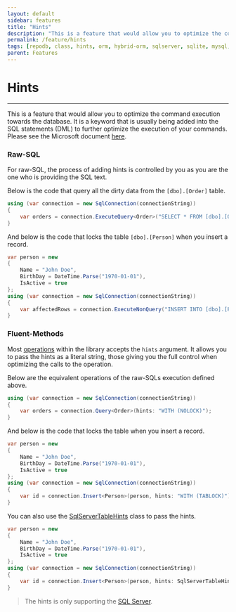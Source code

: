 ```yaml
---
layout: default
sidebar: features
title: "Hints"
description: "This is a feature that would allow you to optimize the command executions towards the database. It is a keyword that is usually being added into the SQL statements (DML) to further optimize the execution of your commands."
permalink: /feature/hints
tags: [repodb, class, hints, orm, hybrid-orm, sqlserver, sqlite, mysql, postgresql]
parent: Features
---
```


# Hints

---

This is a feature that would allow you to optimize the command execution towards the database. It is a keyword that is usually being added into the SQL statements (DML) to further optimize the execution of your commands. Please see the Microsoft document [here](https://docs.microsoft.com/en-us/sql/t-sql/queries/hints-transact-sql-table?view=sql-server-ver15).

### Raw-SQL

For raw-SQL, the process of adding hints is controlled by you as you are the one who is providing the SQL text.

Below is the code that query all the dirty data from the `[dbo].[Order]` table.

```csharp
using (var connection = new SqlConnection(connectionString))
{
    var orders = connection.ExecuteQuery<Order>("SELECT * FROM [dbo].[Order] WITH (NOLOCK);");
}
```

And below is the code that locks the table `[dbo].[Person]` when you insert a record.

```csharp
var person = new
{
    Name = "John Doe",
    BirthDay = DateTime.Parse("1970-01-01"),
    IsActive = true
};
using (var connection = new SqlConnection(connectionString))
{
    var affectedRows = connection.ExecuteNonQuery("INSERT INTO [dbo].[Person] WITH (TABLOCK) ([Name], [DateOfBirth], [IsActive], [CreatedDateUtc]) VALUES (@Name, @BirthDay, @IsActive, GETUTCDATE());");
}
```

### Fluent-Methods

Most [operations](/docs#operations) within the library accepts the `hints` argument. It allows you to pass the hints as a literal string, those giving you the full control when optimizing the calls to the operation.

Below are the equivalent operations of the raw-SQLs execution defined above.

```csharp
using (var connection = new SqlConnection(connectionString))
{
    var orders = connection.Query<Order>(hints: "WITH (NOLOCK)");
}
```

And below is the code that locks the table when you insert a record.

```csharp
var person = new
{
    Name = "John Doe",
    BirthDay = DateTime.Parse("1970-01-01"),
    IsActive = true
};
using (var connection = new SqlConnection(connectionString))
{
    var id = connection.Insert<Person>(person, hints: "WITH (TABLOCK)");
}
```

You can also use the [SqlServerTableHints](/class/sqlservertablehints) class to pass the hints.

```csharp
var person = new
{
    Name = "John Doe",
    BirthDay = DateTime.Parse("1970-01-01"),
    IsActive = true
};
using (var connection = new SqlConnection(connectionString))
{
    var id = connection.Insert<Person>(person, hints: SqlServerTableHints.TabLock);
}
```

> The hints is only supporting the [SQL Server](https://www.nuget.org/packages/RepoDb.SqlServer).
